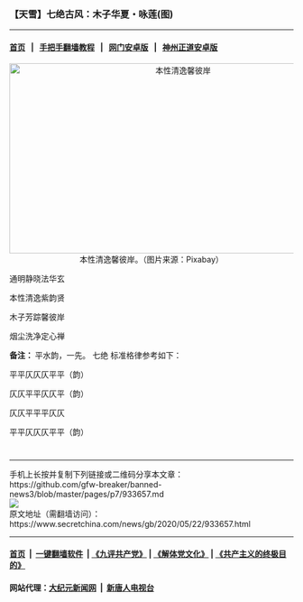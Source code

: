 ### 【天雪】七绝古风：木子华夏・咏莲(图)
------------------------

#### [首页](https://github.com/gfw-breaker/banned-news3/blob/master/README.md) &nbsp;&nbsp;|&nbsp;&nbsp; [手把手翻墙教程](https://github.com/gfw-breaker/guides/wiki) &nbsp;&nbsp;|&nbsp;&nbsp; [网门安卓版](https://github.com/oGate2/oGate) &nbsp;&nbsp;|&nbsp;&nbsp; [神州正道安卓版](https://github.com/SzzdOgate/update) 



<div class="article_right" style="fone-color:#000">
 <p style="text-align: center;">
  <img alt="本性清逸馨彼岸" src="https://img3.secretchina.com/pic/2020/5-18/p2692191a725359421-ss.jpg" style="height:337px; width:600px"/>
  <br>
   本性清逸馨彼岸。（图片来源：Pixabay）
   <span id="hideid" name="hideid" style="color:red;display:none;">
    <span href="https://www.secretchina.com">
    </span>
   </span>
  </br>
 </p>
 <p>
  通明静晓法华玄
  <span id="hideid" name="hideid" style="color:red;display:none;">
   <span href="https://www.secretchina.com">
   </span>
  </span>
 </p>
 <p>
  本性清逸紫韵贤
 </p>
 <p>
  木子芳踪馨彼岸
 </p>
 <p>
  烟尘洗净定心禅
 </p>
 <p>
  <strong>
   备注：
  </strong>
  平水韵，一先。
  <span href="https://www.secretchina.com/news/gb/tag/七绝" target="_blank">
   七绝
  </span>
  标准格律参考如下：
 </p>
 <p>
  平平仄仄仄平平（韵）
 </p>
 <p>
  仄仄平平仄仄平（韵）
 </p>
 <p>
  仄仄平平平仄仄
 </p>
 <p>
  平平仄仄仄平平（韵）
  <center>
   <div>
    <div id="txt-mid2-t22-2017" style="display: block;  max-height: 351px;  overflow: hidden;">
     <div id="SC-21">
     </div>
    </div>
   </div>
  </center>
  <div style="padding-top:12px;">
  </div>
 </p>
</div>

<hr/>
手机上长按并复制下列链接或二维码分享本文章：<br/>
https://github.com/gfw-breaker/banned-news3/blob/master/pages/p7/933657.md <br/>
<a href='https://github.com/gfw-breaker/banned-news3/blob/master/pages/p7/933657.md'><img src='https://github.com/gfw-breaker/banned-news3/blob/master/pages/p7/933657.md.png'/></a> <br/>
原文地址（需翻墙访问）：https://www.secretchina.com/news/gb/2020/05/22/933657.html


------------------------
#### [首页](https://github.com/gfw-breaker/banned-news3/blob/master/README.md) &nbsp;|&nbsp; [一键翻墙软件](https://github.com/gfw-breaker/nogfw/blob/master/README.md) &nbsp;| [《九评共产党》](https://github.com/gfw-breaker/9ping.md/blob/master/README.md#九评之一评共产党是什么) | [《解体党文化》](https://github.com/gfw-breaker/jtdwh.md/blob/master/README.md) | [《共产主义的终极目的》](https://github.com/gfw-breaker/gczydzjmd.md/blob/master/README.md)

#### 网站代理：[大纪元新闻网](http://167.172.10.89:10080/gb/) &nbsp;|&nbsp; [新唐人电视台](http://167.172.10.89:8808/gb/)


<img src='http://gfw-breaker.win/banned-news3/pages/p7/933657.md' width='0px' height='0px'/>